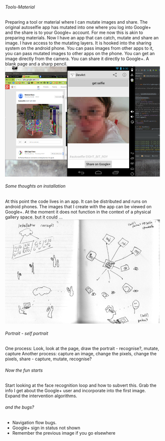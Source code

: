 ###### Tools-Material
Preparing a tool or material where I can mutate images and share. The original autoselfie app has mutated into one where you log into Google+ and the share is to your Google+ account. For me now this is akin to preparing materials. Now I have an app that can catch, mutate and share an image. I have access to the mutating layers. It is hooked into the sharing system on the android phone. You can pass images from other apps to it, you can pass mutated images to other apps on the phone. You can get an image directly from the camera. You can share it directly to Google+. A blank page and a sharp pencil.
![sc2014-02-27-001.resized](../project_images/sc2014-02-27-001.resized.png?raw=true "sc2014-02-27-001.resized")
###### Some thoughts on installation
At this point the code lives in an app. It can be distributed and runs on android phones. The images that I create with the app can be viewed on Google+. At the moment it does not function in the context of a physical gallery space. but it could ...
![wb2014-02-27-001.resized](../project_images/wb2014-02-27-001.resized.png?raw=true "wb2014-02-27-001.resized")

###### Portrait - self portrait
One process: Look, look at the page, draw the portrait - recognise?, mutate, capture
Another process: capture an image, change the pixels, change the pixels, share - capture, mutate, recognise?

###### Now the fun starts
Start looking at the face recognition loop and how to subvert this.
Grab the info I get about the Google+ user and incorporate into the first image.
Expand the intervention algorithms.

###### and the bugs?
 * Navigation flow bugs.
 * Google+ sign in status not shown
 * Remember the previous image if you go elsewhere


